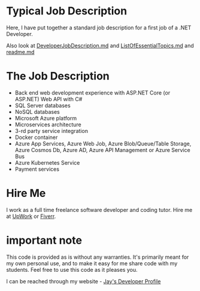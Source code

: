 # Typical Job Description

Here, I have put together a standard job description for a first job of a .NET Developer. 

Also look at [DeveloperJobDescription.md](DeveloperJobDescription.md) and [ListOfEssentialTopics.md](ListOfEssentialTopics.md) and [readme.md](README.md)

# The Job Description

* Back end web development experience with ASP.NET Core (or ASP.NET) Web API with C#
* SQL Server databases
* NoSQL databases
* Microsoft Azure platform
* Microservices architecture
* 3-rd party service integration
* Docker container
* Azure App Services, Azure Web Job, Azure Blob/Queue/Table Storage, Azure Cosmos Db, Azure AD, Azure API Management or Azure Service Bus
* Azure Kubernetes Service
* Payment services

# Hire Me

I work as a full time freelance software developer and coding tutor. Hire me at [UpWork](https://www.upwork.com/fl/vijayasimhabr) or [Fiverr](https://www.fiverr.com/jay_codeguy). 

# important note 

This code is provided as is without any warranties. It's primarily meant for my own personal use, and to make it easy for me share code with my students. Feel free to use this code as it pleases you.

I can be reached through my website - [Jay's Developer Profile](https://jay-study-nildana.github.io/developerprofile)